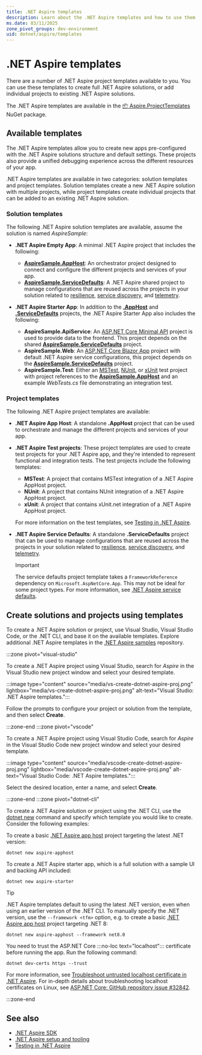 ```yaml
---
title: .NET Aspire templates
description: Learn about the .NET Aspire templates and how to use them to create new apps.
ms.date: 03/11/2025
zone_pivot_groups: dev-environment
uid: dotnet/aspire/templates
---
```


# .NET Aspire templates

There are a number of .NET Aspire project templates available to you. You can use these templates to create full .NET Aspire solutions, or add individual projects to existing .NET Aspire solutions.

The .NET Aspire templates are available in the [📦 Aspire.ProjectTemplates](https://www.nuget.org/packages/Aspire.ProjectTemplates) NuGet package.

## Available templates

The .NET Aspire templates allow you to create new apps pre-configured with the .NET Aspire solutions structure and default settings. These projects also provide a unified debugging experience across the different resources of your app.

.NET Aspire templates are available in two categories: solution templates and project templates. Solution templates create a new .NET Aspire solution with multiple projects, while project templates create individual projects that can be added to an existing .NET Aspire solution.

### Solution templates

The following .NET Aspire solution templates are available, assume the solution is named _AspireSample_:

<a name="empty-app"></a>

- **.NET Aspire Empty App**: A minimal .NET Aspire project that includes the following:

  - [**AspireSample.AppHost**](#app-host): An orchestrator project designed to connect and configure the different projects and services of your app.
  - [**AspireSample.ServiceDefaults**](#service-defaults): A .NET Aspire shared project to manage configurations that are reused across the projects in your solution related to [resilience](/dotnet/core/resilience/http-resilience), [service discovery](../service-discovery/overview.md), and [telemetry](telemetry.md).

<a name="starter-app"></a>

- **.NET Aspire Starter App**: In addition to the [**.AppHost**](#app-host) and [**.ServiceDefaults**](#service-defaults) projects, the .NET Aspire Starter App also includes the following:

  - **AspireSample.ApiService**: An [ASP.NET Core Minimal API](/aspnet/core/fundamentals/minimal-apis) project is used to provide data to the frontend. This project depends on the shared [**AspireSample.ServiceDefaults**](#service-defaults) project.
  - **AspireSample.Web**: An [ASP.NET Core Blazor App](/aspnet/core/blazor) project with default .NET Aspire service configurations, this project depends on the [**AspireSample.ServiceDefaults**](#service-defaults) project.
  - **AspireSample.Test**: Either an [MSTest](#mstest-project), [NUnit](#nunit-project), or [xUnit](#xunit-project) test project with project references to the [**AspireSample.AppHost**](#app-host) and an example _WebTests.cs_ file demonstrating an integration test.

### Project templates

The following .NET Aspire project templates are available:

<a name="app-host"></a>

- **.NET Aspire App Host**: A standalone **.AppHost** project that can be used to orchestrate and manage the different projects and services of your app.

<a name="mstest-project"></a>
<a name="nunit-project"></a>
<a name="xunit-project"></a>

- **.NET Aspire Test projects**: These project templates are used to create test projects for your .NET Aspire app, and they're intended to represent functional and integration tests. The test projects include the following templates:

  - **MSTest**: A project that contains MSTest integration of a .NET Aspire AppHost project.
  - **NUnit**: A project that contains NUnit integration of a .NET Aspire AppHost project.
  - **xUnit**: A project that contains xUnit.net integration of a .NET Aspire AppHost project.
  
  For more information on the test templates, see [Testing in .NET Aspire](testing.md).

<a name="service-defaults"></a>

- **.NET Aspire Service Defaults**: A standalone **.ServiceDefaults** project that can be used to manage configurations that are reused across the projects in your solution related to [resilience](/dotnet/core/resilience/http-resilience), [service discovery](../service-discovery/overview.md), and [telemetry](./telemetry.md).

  > [!IMPORTANT]
  > The service defaults project template takes a `FrameworkReference` dependency on `Microsoft.AspNetCore.App`. This may not be ideal for some project types. For more information, see [.NET Aspire service defaults](service-defaults.md).

## Create solutions and projects using templates

To create a .NET Aspire solution or project, use Visual Studio, Visual Studio Code, or the .NET CLI, and base it on the available templates. Explore additional .NET Aspire templates in the [.NET Aspire samples](https://github.com/dotnet/aspire-samples) repository.

:::zone pivot="visual-studio"

To create a .NET Aspire project using Visual Studio, search for *Aspire* in the Visual Studio new project window and select your desired template.

:::image type="content" source="media/vs-create-dotnet-aspire-proj.png" lightbox="media/vs-create-dotnet-aspire-proj.png" alt-text="Visual Studio: .NET Aspire templates.":::

Follow the prompts to configure your project or solution from the template, and then select **Create**.

:::zone-end
:::zone pivot="vscode"

To create a .NET Aspire project using Visual Studio Code, search for *Aspire* in the Visual Studio Code new project window and select your desired template.

:::image type="content" source="media/vscode-create-dotnet-aspire-proj.png" lightbox="media/vscode-create-dotnet-aspire-proj.png" alt-text="Visual Studio Code: .NET Aspire templates.":::

Select the desired location, enter a name, and select **Create**.

:::zone-end
:::zone pivot="dotnet-cli"

To create a .NET Aspire solution or project using the .NET CLI, use the [dotnet new](/dotnet/core/tools/dotnet-new) command and specify which template you would like to create. Consider the following examples:

To create a basic [.NET Aspire app host](app-host-overview.md) project targeting the latest .NET version:

```dotnetcli
dotnet new aspire-apphost
```

To create a .NET Aspire starter app, which is a full solution with a sample UI and backing API included:

```dotnetcli
dotnet new aspire-starter
```

> [!TIP]
> .NET Aspire templates default to using the latest .NET version, even when using an earlier version of the .NET CLI. To manually specify the .NET version, use the `--framework <tfm>` option, e.g. to create a basic [.NET Aspire app host](app-host-overview.md) project targeting .NET 8:
>
> ```dotnetcli
> dotnet new aspire-apphost --framework net8.0
> ```

You need to trust the ASP.NET Core :::no-loc text="localhost"::: certificate before running the app. Run the following command:

```dotnetcli
dotnet dev-certs https --trust
```

For more information, see [Troubleshoot untrusted localhost certificate in .NET Aspire](../troubleshooting/untrusted-localhost-certificate.md). For in-depth details about troubleshooting localhost certificates on Linux, see [ASP.NET Core: GitHub repository issue #32842](https://github.com/dotnet/aspnetcore/issues/32842).

:::zone-end

## See also

- [.NET Aspire SDK](dotnet-aspire-sdk.md)
- [.NET Aspire setup and tooling](setup-tooling.md)
- [Testing in .NET Aspire](testing.md)
